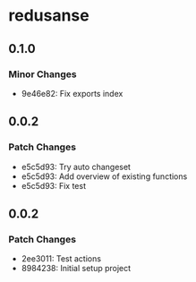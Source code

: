 # redusanse

## 0.1.0

### Minor Changes

- 9e46e82: Fix exports index

## 0.0.2

### Patch Changes

- e5c5d93: Try auto changeset
- e5c5d93: Add overview of existing functions
- e5c5d93: Fix test

## 0.0.2

### Patch Changes

- 2ee3011: Test actions
- 8984238: Initial setup project
